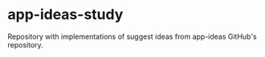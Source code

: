# app-ideas-study

Repository with implementations of suggest ideas from app-ideas GitHub's repository.
